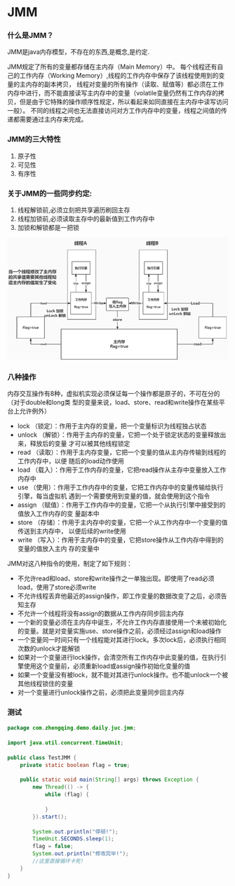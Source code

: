 # JMM

### 什么是JMM？

JMM是java内存模型，不存在的东西,是概念,是约定.

JMM规定了所有的变量都存储在主内存（Main Memory）中。
每个线程还有自己的工作内存（Working Memory）,线程的工作内存中保存了该线程使用到的变量的主内存的副本拷贝，
线程对变量的所有操作（读取、赋值等）都必须在工作内存中进行，而不能直接读写主内存中的变量（volatile变量仍然有工作内存的拷贝，但是由于它特殊的操作顺序性规定，所以看起来如同直接在主内存中读写访问一般）。
不同的线程之间也无法直接访问对方工作内存中的变量，线程之间值的传递都需要通过主内存来完成。

### JMM的三大特性

1. 原子性
2. 可见性
3. 有序性

### 关于JMM的一些同步约定:

1. 线程解锁前,必须立刻把共享遍历刷回主存
2. 线程加锁前,必须读取主存中的最新值到工作内存中
3. 加锁和解锁都是一把锁

![img.png](images/JMM.png)

### 八种操作

内存交互操作有8种，虚拟机实现必须保证每一个操作都是原子的，不可在分的（对于double和long类
型的变量来说，load、store、read和write操作在某些平台上允许例外）

- lock （锁定）：作用于主内存的变量，把一个变量标识为线程独占状态
- unlock （解锁）：作用于主内存的变量，它把一个处于锁定状态的变量释放出来，释放后的变量
  才可以被其他线程锁定
- read （读取）：作用于主内存变量，它把一个变量的值从主内存传输到线程的工作内存中，以便
  随后的load动作使用
- load （载入）：作用于工作内存的变量，它把read操作从主存中变量放入工作内存中
- use （使用）：作用于工作内存中的变量，它把工作内存中的变量传输给执行引擎，每当虚拟机
  遇到一个需要使用到变量的值，就会使用到这个指令
- assign （赋值）：作用于工作内存中的变量，它把一个从执行引擎中接受到的值放入工作内存的变
  量副本中
- store （存储）：作用于主内存中的变量，它把一个从工作内存中一个变量的值传送到主内存中，
  以便后续的write使用
- write （写入）：作用于主内存中的变量，它把store操作从工作内存中得到的变量的值放入主内
  存的变量中

JMM对这八种指令的使用，制定了如下规则：

- 不允许read和load、store和write操作之一单独出现。即使用了read必须load，使用了store必须write
- 不允许线程丢弃他最近的assign操作，即工作变量的数据改变了之后，必须告知主存
- 不允许一个线程将没有assign的数据从工作内存同步回主内存
- 一个新的变量必须在主内存中诞生，不允许工作内存直接使用一个未被初始化的变量。就是对变量实施use、store操作之前，必须经过assign和load操作
- 一个变量同一时间只有一个线程能对其进行lock。多次lock后，必须执行相同次数的unlock才能解锁
- 如果对一个变量进行lock操作，会清空所有工作内存中此变量的值，在执行引擎使用这个变量前，必须重新load或assign操作初始化变量的值
- 如果一个变量没有被lock，就不能对其进行unlock操作。也不能unlock一个被其他线程锁住的变量
- 对一个变量进行unlock操作之前，必须把此变量同步回主内存

### 测试

```java
package com.zhengqing.demo.daily.juc.jmm;

import java.util.concurrent.TimeUnit;

public class TestJMM {
    private static boolean flag = true;

    public static void main(String[] args) throws Exception {
        new Thread(() -> {
            while (flag) {

            }
        }).start();

        System.out.println("停顿!");
        TimeUnit.SECONDS.sleep(1);
        flag = false;
        System.out.println("修改完毕!");
        //这里直接循环卡死!
    }
}
```